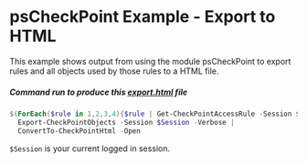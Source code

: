 # psCheckPoint Example - Export to HTML
This example shows output from using the module psCheckPoint to export rules and all objects used by those rules to a HTML file.

##### Command run to produce this [export.html](http://htmlpreview.github.io/?https://github.com/tkoopman/psCheckPoint/blob/master/Examples/ExportToHtml/Export.html) file

```powershell
$(ForEach($rule in 1,2,3,4){$rule | Get-CheckPointAccessRule -Session $Session -Layer ExportNetwork}) |
  Export-CheckPointObjects -Session $Session -Verbose |
  ConvertTo-CheckPointHtml -Open
```

`$Session` is your current logged in session.